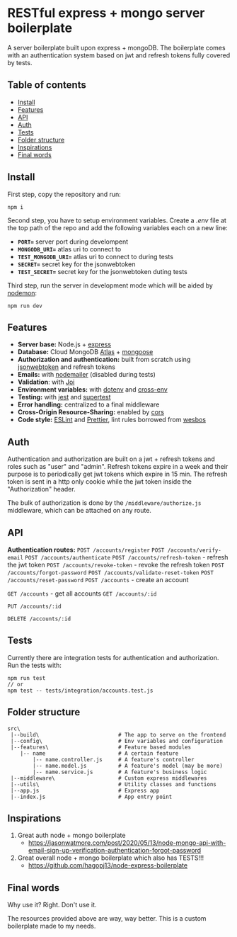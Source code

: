 
# RESTful express + mongo server boilerplate

A server boilerplate built upon express + mongoDB. The boilerplate comes with an authentication system based on jwt and refresh tokens fully covered by tests.

## Table of contents

- [Install](#install)
- [Features](#features)
- [API](#api)
- [Auth](#auth)
- [Tests](#tests)
- [Folder structure](#folder-structure)
- [Inspirations](#inspirations)
- [Final words](#final-words)

## Install
First step, copy the repository and run:

    npm i

Second step, you have to setup environment variables. Create a *.env* file at the top path of the repo and add the following variables each on a new line:

 - **`PORT=`** server port during develompent
 - **`MONGODB_URI=`** atlas uri to connect to
 - **`TEST_MONGODB_URI=`** atlas uri to connect to during tests
 - **`SECRET=`** secret key for the jsonwebtoken
 - **`TEST_SECRET=`** secret key for the jsonwebtoken duting tests

Third step, run the server in development mode which will be aided by [nodemon](https://nodemon.io/):

    npm run dev

## Features

- **Server base:** Node.js + [express](https://expressjs.com/)
- **Database:** Cloud MongoDB [Atlas](https://www.mongodb.com/atlas/database) + [mongoose](https://mongoosejs.com/)
- **Authorization and authentication:** built from scratch using [jsonwebtoken](https://github.com/auth0/node-jsonwebtoken#readme) and refresh tokens
- **Emails:** with [nodemailer](https://nodemailer.com/about/) (disabled during tests)
- **Validation**: with [Joi](https://github.com/sideway/joi)
- **Environment variables:** with [dotenv](https://github.com/motdotla/dotenv#readme) and [cross-env](https://github.com/kentcdodds/cross-env)
- **Testing:** with [jest](https://jestjs.io/) and [supertest](https://github.com/visionmedia/supertest)
- **Error handling:** centralized to a final middleware 
- **Cross-Origin Resource-Sharing:** enabled by [cors](https://github.com/expressjs/cors)
- **Code style:** [ESLint](https://eslint.org/) and [Prettier](https://prettier.io/), lint rules borrowed from [wesbos](https://github.com/wesbos/eslint-config-wesbos)

## Auth
Authentication and authorization are built on a jwt + refresh tokens and roles such as "user" and "admin". Refresh tokens expire in a week and their purpose is to periodically get jwt tokens which expire in 15 min. The refresh token is sent in a http only cookie while the jwt token inside the "Authorization" header.

The bulk of authorization is done by the `/middleware/authorize.js` middleware, which can be attached on any route.

## API

**Authentication routes:**
`POST /accounts/register`
`POST /accounts/verify-email`
`POST /accounts/authenticate`
`POST /accounts/refresh-token` - refresh the jwt token
`POST /accounts/revoke-token` - revoke the refresh token
`POST /accounts/forgot-password`
`POST /accounts/validate-reset-token`
`POST /accounts/reset-password`
`POST /accounts` - create an account

`GET /accounts` - get all accounts
`GET /accounts/:id`

`PUT /accounts/:id`

`DELETE /accounts/:id`



## Tests

Currently there are integration tests for authentication and authorization. Run the tests with:

    npm run test
    // or
    npm test -- tests/integration/accounts.test.js

## Folder structure

```
src\
 |--build\                         # The app to serve on the frontend
 |--config\                        # Env variables and configuration 
 |--features\                      # Feature based modules
    |-- name                       # A certain feature
        |-- name.controller.js     # A feature's controller
        |-- name.model.js          # A feature's model (may be more)
        |-- name.service.js        # A feature's business logic
 |--middleware\                    # Custom express middlewares
 |--utils\                         # Utility classes and functions
 |--app.js                         # Express app
 |--index.js                       # App entry point
```

## Inspirations

 1. Great auth node + mongo boilerplate
	 - https://jasonwatmore.com/post/2020/05/13/node-mongo-api-with-email-sign-up-verification-authentication-forgot-password
2. Great overall node + mongo boilerplate which also has TESTS!!!
	- https://github.com/hagopj13/node-express-boilerplate

## Final words
Why use it? 
Right. 
Don't use it. 

The resources provided above are way, way better. This is a custom boilerplate made to my needs.
